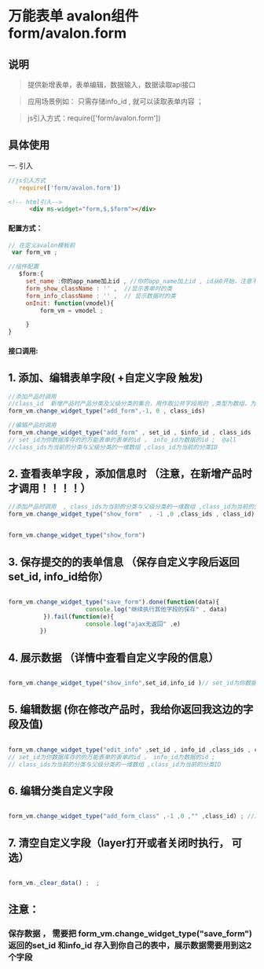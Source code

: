 # 万能表单 avalon组件  form/avalon.form

## 说明

  > 提供新增表单，表单编辑，数据输入，数据读取api接口

  > 应用场景例如： 只需存储info_id , 就可以读取表单内容  ；

  > js引入方式：require(['form/avalon.form'])

## 具体使用

一. 引入
````js
//js引入方式
   require(['form/avalon.form'])
````
````html
<!-- html引入-->
      <div ms-widget="form,$,$form"></div>
````
#### 配置方式：
````js
// 在定义avalon模板前 
 var form_vm ;

//组件配置
   $form:{
     set_name :你的app_name加上id , //你的app_name加上id , id从0开始，注意不能重复，一旦定义后不能修改
     form_show_className : '' ,  //显示表单时的类
     form_info_className : '' ,  // 显示数据时的类
     onInit: function(vmodel){
         form_vm = vmodel ;

     }
}
````
#### 接口调用:

## 1. 添加、编辑表单字段(  +自定义字段  触发)
````js
//添加产品时调用
//class_id  新增产品时产品分类及父级分类的集合，用作取公共字段用的 ,类型为数组，为空就不填写
form_vm.change_widget_type("add_form",-1, 0 , class_ids) 

//编辑产品时调用
form_vm.change_widget_type("add_form" , set_id , $info_id , class_ids , class_id) 
// set_id为你数据库存的的万能表单的表单的id ， info_id为数据的id ;  @all 
//class_ids为当前的分类与父级分类的一维数组 ,class_id为当前的分类ID
````

## 2. 查看表单字段 ，添加信息时 （注意，在新增产品时才调用！！！！）
````js
//添加产品时调用  , class_ids为当前的分类与父级分类的一维数组 ,class_id为当前的分类ID
form_vm.change_widget_type("show_form"  , -1 ,0 ,class_ids , class_id) 


form_vm.change_widget_type("show_form") 
````

## 3. 保存提交的的表单信息 （保存自定义字段后返回set_id, info_id给你）
````js

form_vm.change_widget_type("save_form").done(function(data){
                      console.log("继续执行其他字段的保存" , data)
          }).fail(function(e){
                      console.log("ajax无返回" ,e) 
         })


````

## 4. 展示数据  （详情中查看自定义字段的信息）
````js

form_vm.change_widget_type("show_info",set_id,info_id )// set_id为你数据库存的的万能表单的表单的id ， info_id为数据的id ; 

````

## 5. 编辑数据  (你在修改产品时，我给你返回我这边的字段及值)
````js

form_vm.change_widget_type("edit_info" ,set_id , info_id ,class_ids , class_id)
// set_id为你数据库存的的万能表单的表单的id ， info_id为数据的id ; 
// class_ids为当前的分类与父级分类的一维数组 ,class_id为当前的分类ID
````

## 6. 编辑分类自定义字段
````js

form_vm.change_widget_type("add_form_class" ,-1 ,0 ,"" ,class_id) ; //添加当前分类的的id ; 

````

## 7. 清空自定义字段（layer打开或者关闭时执行， 可选）
````js

form_vm._clear_data() ;  ; 

````

##  注意：

###  保存数据 ， 需要把 form_vm.change_widget_type("save_form") 返回的set_id 和info_id 存入到你自己的表中，展示数据需要用到这2个字段